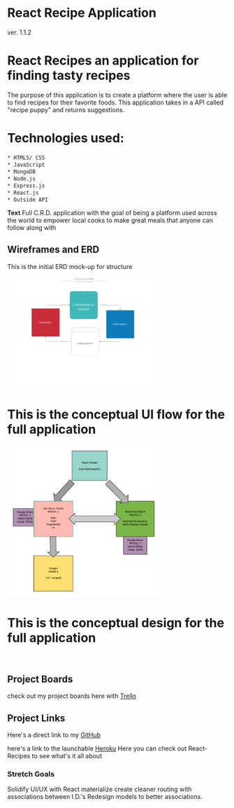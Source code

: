 

# React Recipe Application
ver. 1.1.2
# React Recipes an application for finding tasty recipes

The purpose of this application is to create a platform where the user is able to find recipes for their favorite foods. This application takes in a API called "recipe puppy" and returns suggestions. 

# Technologies used:

    * HTML5/ CSS
    * JavaScript
    * MongoDB
    * Node.js
    * Express.js
    * React.js
    * Outside API

**Text** Full C.R.D. application with the goal of being a platform used across the world to empower local cooks to make great meals that anyone can follow along with

## Wireframes and ERD ##
This is the initial ERD mock-up for structure
<img src="https://github.com/theunsungdesigner/project-3-community-u/blob/master/images/community%20u%20ver%202.png?raw=true" width="350" />

This is the conceptual UI flow for the full application
 ================================================================================
 <img src="https://github.com/theunsungdesigner/project-four-recipe/blob/master/images/User%20Flow%20React%20Recipe.png" width="350" />

 This is the conceptual design for the full application
 ================================================================================
 <img src="" width="350" />


## Project Boards 
 check out my project boards here with [Trello](https://trello.com/b/14bK6CaX/project-four-recipe-react)

## Project Links
Here's a direct link to my [GitHub]()
 
 here's a link to the launchable [Heroku]()
    Here you can check out React-Recipes to see what's it all about  


### Stretch Goals ###
Solidify UI/UX with React materialize
create cleaner routing with associations between I.D.'s
Redesign models to better associations. 

   
    


<!-- If you are starting a new project do the following:

1. copy/download this directory to where you new project is located and rename
   it to the name of your project.
1. change your directory (`cd`) into the copied project template
1. `npm install`
1. `npm run dev`
1. Open a new browser window and navigate to the URL http://localhost:3000/
    here you should see `hello world` displayed after page load
    updates should show up here automatically
1. see the `client/src` `readme.md` file for more information on the react project

# Setup A New Project Without This Template

If you want to start a project without using this template directory do the
following:


1. `mkdir <project-name>`
1. `cd <project-name>`
1. `echo "# <project-name>" > readme.md`
1. `git init`
1. `git add readme.md `
1. `git commit -m "init repo with readme.md"`
1. `npm init`
1. `mkdir models views controllers`
1. `touch ./server.js` -->

